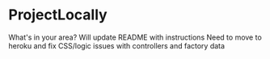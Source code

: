 # ProjectLocally
What's in your area? 
Will update README with instructions 
Need to move to heroku and fix CSS/logic issues with controllers and factory data
